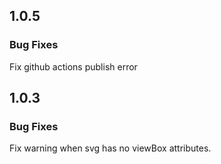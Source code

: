 ## 1.0.5

### Bug Fixes

Fix github actions publish error

## 1.0.3

### Bug Fixes

Fix warning when svg has no viewBox attributes.
